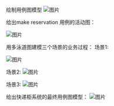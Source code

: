 绘制用例图模型
![图片](https://uploader.shimo.im/f/Ro3ioFSQEz4r77wN.png!thumbnail)

给出make reservation 用例的活动图：

![图片](https://uploader.shimo.im/f/QB2RrVQY4IM5I381.png!thumbnail)

用多泳道图建模三个场景的业务过程：
场景1:

![图片](https://uploader.shimo.im/f/prKSmMJaooYtoEsW.png!thumbnail)

场景2:
![图片](https://uploader.shimo.im/f/BheOFkNZ61w10KYq.png!thumbnail)

场景3:
![图片](https://uploader.shimo.im/f/ziYuBawVjOUy7Tqu.png!thumbnail)

给出快递柜系统的最终用例图模型：
![图片](https://uploader.shimo.im/f/xyDfHn7fMK8hM02x.png!thumbnail)
